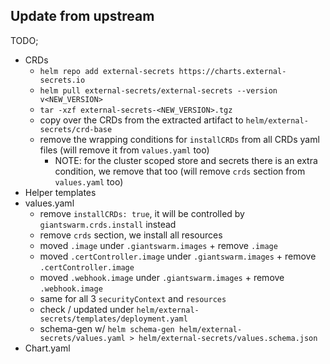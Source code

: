 ## Update from upstream

TODO;

- CRDs
  - `helm repo add external-secrets https://charts.external-secrets.io`
  - `helm pull external-secrets/external-secrets --version v<NEW_VERSION>`
  - `tar -xzf external-secrets-<NEW_VERSION>.tgz`
  - copy over the CRDs from the extracted artifact to `helm/external-secrets/crd-base`
  - remove the wrapping conditions for `installCRDs` from all CRDs yaml files (will remove it from `values.yaml` too)
    - NOTE: for the cluster scoped store and secrets there is an extra condition, we remove that too
      (will remove `crds` section from `values.yaml` too)
- Helper templates
- values.yaml
  - remove `installCRDs: true`, it will be controlled by `giantswarm.crds.install` instead
  - remove `crds` section, we install all resources
  - moved `.image` under `.giantswarm.images` + remove `.image`
  - moved `.certController.image` under `.giantswarm.images` + remove `.certController.image`
  - moved `.webhook.image` under `.giantswarm.images` + remove `.webhook.image`
  - same for all 3 `securityContext` and `resources`
  - check / updated under `helm/external-secrets/templates/deployment.yaml`
  - schema-gen w/ `helm schema-gen helm/external-secrets/values.yaml > helm/external-secrets/values.schema.json`
- Chart.yaml